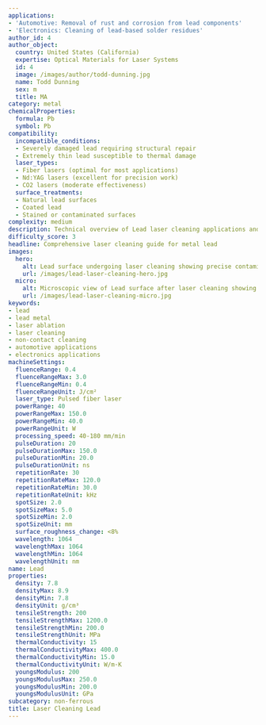```yaml
---
applications:
- 'Automotive: Removal of rust and corrosion from lead components'
- 'Electronics: Cleaning of lead-based solder residues'
author_id: 4
author_object:
  country: United States (California)
  expertise: Optical Materials for Laser Systems
  id: 4
  image: /images/author/todd-dunning.jpg
  name: Todd Dunning
  sex: m
  title: MA
category: metal
chemicalProperties:
  formula: Pb
  symbol: Pb
compatibility:
  incompatible_conditions:
  - Severely damaged lead requiring structural repair
  - Extremely thin lead susceptible to thermal damage
  laser_types:
  - Fiber lasers (optimal for most applications)
  - Nd:YAG lasers (excellent for precision work)
  - CO2 lasers (moderate effectiveness)
  surface_treatments:
  - Natural lead surfaces
  - Coated lead
  - Stained or contaminated surfaces
complexity: medium
description: Technical overview of Lead laser cleaning applications and parameters
difficulty_score: 3
headline: Comprehensive laser cleaning guide for metal lead
images:
  hero:
    alt: Lead surface undergoing laser cleaning showing precise contamination removal
    url: /images/lead-laser-cleaning-hero.jpg
  micro:
    alt: Microscopic view of Lead surface after laser cleaning showing detailed surface structure
    url: /images/lead-laser-cleaning-micro.jpg
keywords:
- lead
- lead metal
- laser ablation
- laser cleaning
- non-contact cleaning
- automotive applications
- electronics applications
machineSettings:
  fluenceRange: 0.4
  fluenceRangeMax: 3.0
  fluenceRangeMin: 0.4
  fluenceRangeUnit: J/cm²
  laser_type: Pulsed fiber laser
  powerRange: 40
  powerRangeMax: 150.0
  powerRangeMin: 40.0
  powerRangeUnit: W
  processing_speed: 40-180 mm/min
  pulseDuration: 20
  pulseDurationMax: 150.0
  pulseDurationMin: 20.0
  pulseDurationUnit: ns
  repetitionRate: 30
  repetitionRateMax: 120.0
  repetitionRateMin: 30.0
  repetitionRateUnit: kHz
  spotSize: 2.0
  spotSizeMax: 5.0
  spotSizeMin: 2.0
  spotSizeUnit: mm
  surface_roughness_change: <8%
  wavelength: 1064
  wavelengthMax: 1064
  wavelengthMin: 1064
  wavelengthUnit: nm
name: Lead
properties:
  density: 7.8
  densityMax: 8.9
  densityMin: 7.8
  densityUnit: g/cm³
  tensileStrength: 200
  tensileStrengthMax: 1200.0
  tensileStrengthMin: 200.0
  tensileStrengthUnit: MPa
  thermalConductivity: 15
  thermalConductivityMax: 400.0
  thermalConductivityMin: 15.0
  thermalConductivityUnit: W/m·K
  youngsModulus: 200
  youngsModulusMax: 250.0
  youngsModulusMin: 200.0
  youngsModulusUnit: GPa
subcategory: non-ferrous
title: Laser Cleaning Lead
---
```

